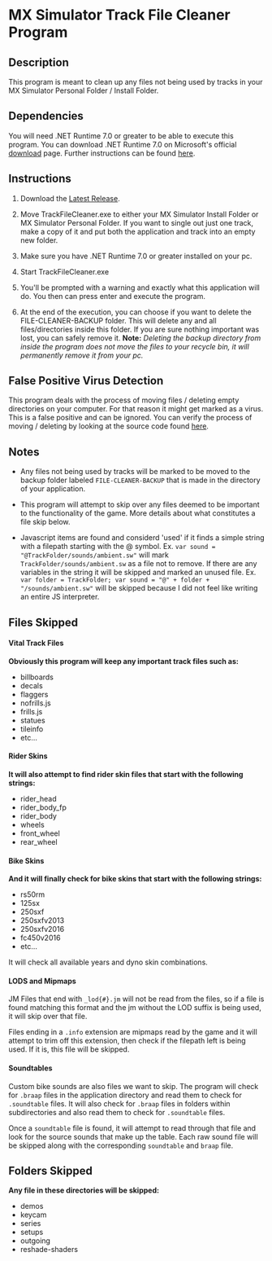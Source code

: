 # MX Simulator Track File Cleaner Program

## Description
This program is meant to clean up any files not being used by tracks in your MX Simulator Personal Folder / Install Folder.

## Dependencies
You will need .NET Runtime 7.0 or greater to be able to execute this program. You can download .NET Runtime 7.0 on Microsoft's official [download](https://dotnet.microsoft.com/en-us/download/dotnet/7.0) page. Further instructions can be found [here](https://learn.microsoft.com/en-us/dotnet/core/install/windows?tabs=net70).

## Instructions
1. Download the [Latest Release](https://github.com/jhubbard778/MX-Simulator-Track-File-Cleaner/releases/tag/v1.0.0).

2. Move TrackFileCleaner.exe to either your MX Simulator Install Folder or MX Simulator Personal Folder.  If you want to single out just one track, make a copy of it and put both the application and track into an empty new folder.

3. Make sure you have .NET Runtime 7.0 or greater installed on your pc.

4. Start TrackFileCleaner.exe

5. You'll be prompted with a warning and exactly what this application will do. You then can press enter and execute the program.

6. At the end of the execution, you can choose if you want to delete the FILE-CLEANER-BACKUP folder. This will delete any and all files/directories inside this folder. If you are sure nothing important was lost, you can safely remove it. **Note:** *Deleting the backup directory from inside the program does not move the files to your recycle bin, it will permanently remove it from your pc.*

## False Positive Virus Detection
This program deals with the process of moving files / deleting empty directories on your computer. For that reason it might get marked as a virus.  This is a false positive and can be ignored.  You can verify the process of moving / deleting by looking at the source code found [here](https://github.com/jhubbard778/MX-Simulator-Track-File-Cleaner/blob/master/TrackFileCleaner/Program.cs#L491).

## Notes
- Any files not being used by tracks will be marked to be moved to the backup folder labeled ``FILE-CLEANER-BACKUP`` that is made in the directory of your application.

- This program will attempt to skip over any files deemed to be important to the functionality of the game.  More details about what constitutes a file skip below.

- Javascript items are found and considerd 'used' if it finds a simple string with a filepath starting with the @ symbol. Ex. `var sound = "@TrackFolder/sounds/ambient.sw"` will mark `TrackFolder/sounds/ambient.sw` as a file not to remove.  If there are any variables in the string it will be skipped and marked an unused file. Ex. `var folder = TrackFolder; var sound = "@" + folder + "/sounds/ambient.sw"` will be skipped because I did not feel like writing an entire JS interpreter.

## Files Skipped

#### Vital Track Files
**Obviously this program will keep any important track files such as:**
- billboards
- decals
- flaggers
- nofrills.js
- frills.js
- statues
- tileinfo
- etc...

#### Rider Skins
**It will also attempt to find rider skin files that start with the following strings:**
- rider_head
- rider_body_fp
- rider_body
- wheels
- front_wheel
- rear_wheel

#### Bike Skins
**And it will finally check for bike skins that start with the following strings:**
- rs50rm
- 125sx
- 250sxf
- 250sxfv2013
- 250sxfv2016
- fc450v2016
- etc...

It will check all available years and dyno skin combinations.

#### LODS and Mipmaps
JM Files that end with `_lod{#}.jm` will not be read from the files, so if a file is found matching this format and the jm without the LOD suffix is being used, it will skip over that file.

Files ending in a `.info` extension are mipmaps read by the game and it will attempt to trim off this extension, then check if the filepath left is being used. If it is, this file will be skipped.

#### Soundtables
Custom bike sounds are also files we want to skip. The program will check for `.braap` files in the application directory and read them to check for `.soundtable` files. It will also check for `.braap` files in folders within subdirectories and also read them to check for `.soundtable` files.

Once a `soundtable` file is found, it will attempt to read through that file and look for the source sounds that make up the table. Each raw sound file will be skipped along with the corresponding `soundtable` and `braap` file.

## Folders Skipped
**Any file in these directories will be skipped:**
- demos
- keycam
- series
- setups
- outgoing
- reshade-shaders